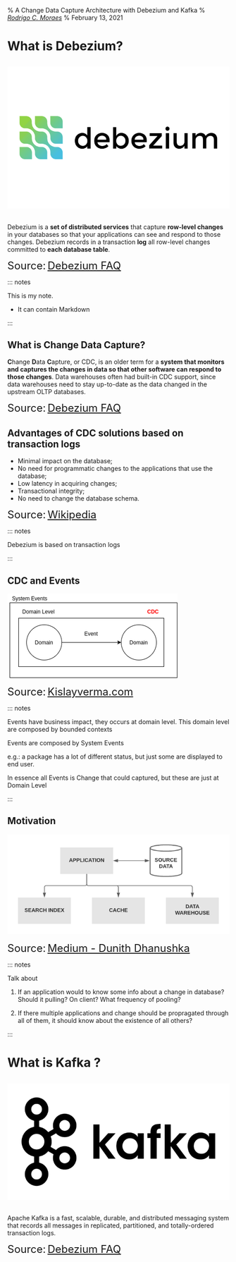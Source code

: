 % A Change Data Capture Architecture with Debezium and Kafka
% *[Rodrigo C. Moraes](https://github.com/rodrigocmoraes)*
% February 13, 2021

# What is Debezium?

## 

!["dee-BEE-zee-uhm"](img/debezium.png)

##

Debezium is a **set of distributed services** that capture **row-level changes** in your 
databases so that your applications can see and respond to those changes. Debezium 
records in a transaction **log** all row-level changes committed to **each database table**.

<font size="5">Source:</font> <font size="5">[Debezium FAQ](https://debezium.io/documentation/faq/#what_is_debezium)</font>

::: notes

This is my note.

- It can contain Markdown

::: 

## What is Change Data Capture?

**C**hange **D**ata **C**apture, or CDC, is an older term for a **system that monitors and captures the 
changes in data so that other software can respond to those changes**. Data warehouses often 
had built-in CDC support, since data warehouses need to stay up-to-date as the data changed 
in the upstream OLTP databases.

<font size="5">Source:</font> <font size="5">[Debezium FAQ](https://debezium.io/documentation/faq/#what_is_change_data_capture)</font>


## Advantages of CDC solutions based on transaction logs

- Minimal impact on the database;
- No need for programmatic changes to the applications that use the database;
- Low latency in acquiring changes;
- Transactional integrity;
- No need to change the database schema.

<font size="5">Source:</font> <font size="5">[Wikipedia](https://en.wikipedia.org/wiki/Change_data_capture)</font>

::: notes

Debezium is based on transaction logs

::: 

## CDC and Events

![Ven Diagram of CDC and Events](img/cdc_and_events.png)

<font size="5">Source:</font> <font size="5">[Kislayverma.com](https://kislayverma.com/software-architecture/domain-events-versus-change-data-capture/)</font>

::: notes

Events have business impact, they occurs at domain level.
This domain level are composed by bounded contexts

Events are composed by System Events

e.g.: a package has a lot of different status, but just some 
      are displayed to end user.

In essence all Events is Change that could captured, but these are just at Domain Level

::: 

## Motivation

![](img/motivation.png)

<font size="5">Source:</font> <font size="5">[Medium - Dunith Dhanushka](https://medium.com/event-driven-utopia/a-gentle-introduction-to-event-driven-change-data-capture-683297625f9b)</font>

::: notes

Talk about

1. If an application would to know some info about a change in database?
Should it pulling? On client? What frequency of pooling?

2. If there multiple applications and change should be propragated through all
of them, it should know about the existence of all others?

::: 

# What is Kafka ?

##

!["Káf-ka"](img/kafka.png)

##

Apache Kafka is a fast, scalable, durable, and distributed messaging system that records all messages 
in replicated, partitioned, and totally-ordered transaction logs.

<font size="5">Source:</font> <font size="5">[Debezium FAQ](https://debezium.io/documentation/faq/#what_is_kafka)</font>

